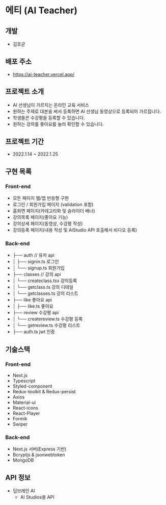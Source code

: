 # 에티 (AI Teacher)

## 개발

- 김호균

## 배포 주소

- https://ai-teacher.vercel.app/

## 프로젝트 소개

- AI 선생님이 가르치는 온라인 교육 서비스
- 원하는 주제로 대본을 써서 등록하면 AI 선생님 동영상으로 등록되어 가르칩니다.
- 학생들은 수강평을 등록할 수 있습니다.
- 원하는 강의를 좋아요를 눌러 확인할 수 있습니다.

## 프로젝트 기간

- 2022.1.14 ~ 2022.1.25

## 구현 목록

### Front-end

- 모든 페이지 웹/앱 반응형 구현
- 로그인 / 회원가입 페이지 (validation 포함)
- 홈화면 페이지(카테고리화 및 슬라이더 배너)
- 강의목록 페이지(좋아요 기능)
- 강의상세 페이지(동영상, 수강평 작성)
- 강의등록 페이지(내용 작성 및 AiStudio API 호출해서 비디오 등록)

### Back-end

- ├── auth // 유저 api
- │   ├── signin.ts  로그인
- │   └── signup.ts  회원가입
- ├── classes // 강의 api
- │   └── createclass.tsx  강의등록
- │   └── getclass.ts  강의 디테일
- │   └── getclasses.ts  강의 리스트
- ├── like  좋아요 api
- │   ├── like.ts  좋아요
- ├── review  수강평 api
- │   └── createreview.ts  수강평 등록
- │   └── getreview.ts  수강평 리스트
- ├── auth.ts  jwt 인증


## 기술스택

### Front-end

- Next.js
- Typescript
- Styled-component
- Redux-toolkit & Redux-persist
- Axios
- Material-ui
- React-icons
- React-Player
- Formik
- Swiper

### Back-end

- Next.js 서버(Express 기반)
- Bcryptjs & jsonwebtoken
- MongoDB

## API 정보

- 딥브레인 AI
  - AI Studios용 API
